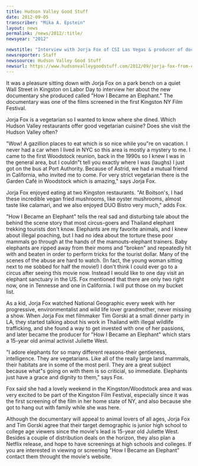 ```yaml
---
title: Hudson Valley Good Stuff
date: 2012-09-05
transcriber: "Mika A. Epstein"
layout: news
permalink: /news/2012/:title/
newsyear: "2012"

newstitle: "Interview with Jorja Fox of CSI Las Vegas & producer of documentary 'How I Became an Elephant'"
newsreporter: Staff
newssource: Hudson Valley Good Stuff
newsurl: https://www.hudsonvalleygoodstuff.com/2012/09/jorja-fox-from-csi-las-vegas-in-kingston-to-promote-how-i-became-an-elephant.html
---
```


It was a pleasure sitting down with Jorja Fox on a park bench on a quiet Wall Street in Kingston on Labor Day to interview her about the new documentary she produced called "How I Became an Elephant." The documentary was one of the films screened in the first Kingston NY Film Festival.

Jorja Fox is a vegetarian so I wanted to know where she dined. Which Hudson Valley restaurants offer good vegetarian cuisine? Does she visit the Hudson Valley often?

"Wow! A gazillion places to eat which is so nice while you"re on vacation. I never had a car when I lived in NYC so this area is mostly a mystery to me. I came to the first Woodstock reunion, back in the 1990s so I knew I was in the general area, but I couldn"t tell you exactly where I was (laughs) I just got on the bus at Port Authority. Because of Astrid, we had a mutual friend in California, who invited me to come. For very strict vegetarian there is the Garden Café in Woodstock which is amazing," says Jorja Fox.

Jorja Fox enjoyed eating at two Kingston restaurants. "At Boitson's, I had these incredible vegan fried mushrooms, like oyster mushrooms, almost taste like calamari, and we also enjoyed DUO Bistro very much," adds Fox.

"How I Became an Elephant" tells the real sad and disturbing tale about the behind the scene story that most circus-goers and Thailand elephant trekking tourists don't know. Elephants are my favorite animals, and I knew about illegal poaching, but I had no idea about the torture these poor mammals go through at the hands of the mamouts-elephant trainers. Baby elephants are ripped away from their moms and "broken" and repeatedly hit with and beaten in order to perform tricks for the tourist dollar. Many of the scenes of the abuse are hard to watch. (In fact, the young woman sitting next to me sobbed for half the movie!) I don't think I could ever go to a circus after seeing this movie now. Instead I would like to one day visit an elephant sanctuary in the US. Fox mentioned that there are only two right now, one in Tennesse and one in California. I will put those on my bucket list.

As a kid, Jorja Fox watched National Geographic every week with her progressive, environmentalist and wild life lover grandmother, never missing a show. When Jorja Fox met filmmaker Tim Gorski at a small dinner party in LA, they started talking about his work in Thailand with illegal wildlife trafficking, and she found a way to get invested with one of her passions, and later became the producer for "How I Became an Elephant" which stars a 15-year old animal activist Juliette West.

"I adore elephants for so many different reasons-their gentleness, intelligence. They are vegetarians. Like all of the really large land mammals, their habitats are in some of the most peril. They are a great subject because what"s going on with them is so criticial, so immediate. Elephants just have a grace and dignity to them," says Fox.

Fox said she had a lovely weekend in the Kingston/Woodstock area and was very excited to be part of the Kingston Film Festival, especially since it was the first screening of the film in her home state of NY, and also because she got to hang out with family while she was here.

Although the documentary will appeal to animal lovers of all ages, Jorja Fox and Tim Gorski agree that their target demographic is junior high school to college age viewers since the movie's lead is 15-year old Juliette West. Besides a couple of distribution deals on the horizon, they also plan a Netflix release, and hope to have screenings at high schools and colleges. If you are interested in viewing or screening "How I Became an Elephant" contact them throught the movie's website.
